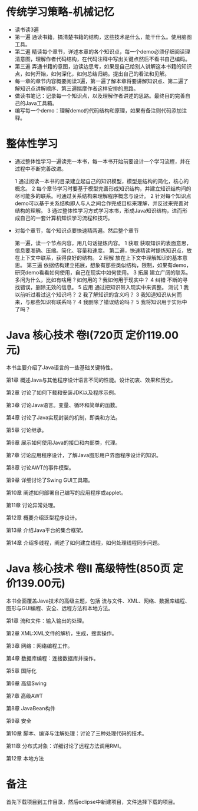 # 传统学习策略-机械记忆
* 读书读3遍
*	第一遍 通读书籍，搞清楚书籍的结构，这些技术是什么，能干什么。使用脑图工具。
*	第二遍 精读每个章节，详述本章的各个知识点，每一个demo必须仔细阅读理清意图，理解作者代码结构，在代码注释中写出关键点然后不看书自己编码。
*	第三遍 弄通书籍的意图，边读边思考，如果是自己给别人讲解这本书籍的知识点，如何开始，如何深化，如何总结归纳。提出自己的看法和见解。
* 每一章的章节内容概要阅读3遍，第一遍了解本章将要讲解知识点、第二遍了解知识点讲解顺序、第三遍揣摩作者这样安排的思路。
* 做读书笔记：记录每一个知识点，以及理解作者讲述的思路。最终目的完善自己的Java工具箱。
* 编写每一个demo：理解demo的代码结构和原理，如果有备注则代码添加注释。

# 整体性学习
* 通过整体性学习一遍读完一本书，每一本书开始前要设计一个学习流程，并在过程中不断完善改进。

	1 通过阅读一本书的目录建立起自己的知识模型，模型是结构的简化，核心的概念。
	2 每个章节学习时要基于模型完善形成知识结构，并建立知识结构间的尽可能多的联系。可通过关系结构来理解程序概念与设计。
	2 针对每个知识点demo可以基于关系结构即人与人之间合作完成目标来理解，并反过来完善对结构的理解。
	3 通过整体性学习方式学习本书，形成Java知识结构，进而形成自己的一套计算机知识学习流程和技巧。
	
* 对每个章节，每个知识点要快速精两遍。然后整个章节
	
	第一遍，读一个节点内容，用几句话提炼内容。
		1 获取 获取知识的表面意思，信息要准确、压缩。简化、容量和速度。
	第二遍，快速精读时提炼知识点，放在上下文中联系，获得良好的结构。
		2 理解 放在上下文中理解知识的基本意思。
	第三遍 依据结构建立拓展，想象有那些类似结构，限制，如果有demo，研究demo看看如何使用，自己在现实中如何使用。
		3 拓展 建立广阔的联系。多问为什么，比如有啥用？如何用的？我如何用于现实中？
		4 纠错 不断的寻找错误，删除无效的信息。
		5 应用 通过把知识带入现实中来调整。
测试
1 我以前听过看过这个知识吗？
2 我了解知识的含义吗？
3 我知道知识从何而来，与那些知识有联系吗？
4 我删除了错误结论吗？
5 我将知识用于实际中了吗？

# Java 核心技术 卷I(720页 定价119.00元)
本书主要介绍了Java语言的一些基础关键特性。

第1章 概述Java与其他程序设计语言不同的性能。设计初衷、效果和历史。

第2章 讨论了如何下载和安装JDK以及程序示例。

第3章 讨论Java语言。变量、循环和简单的函数。

第4章 讨论了Java实现封装的机制，即类和方法。

第5章 讨论继承。

第6章 展示如何使用Java的接口和内部类，代理。

第7章 讨论应用程序设计，了解Java图形用户界面程序设计的知识。

第8章 讨论AWT的事件模型。

第9章 详细讨论了Swing GUI工具箱。

第10章 阐述如何部署自己编写的应用程序或applet。

第11章 讨论异常处理。

第12章 概要介绍泛型程序设计。

第13章 介绍Java平台的集合框架。

第14章 介绍多线程，阐述了如何建立线程，如何处理线程同步问题。

# Java 核心技术 卷II 高级特性(850页 定价139.00元)
本书全面覆盖Java技术的高级主题，包括 流与文件、XML、网络、数据库编程、图形与GUI编程、安全、远程方法和本地方法。

第1章 流和文件：输入输出的处理。

第2章 XML:XML文件的解析，生成，搜索操作。

第3章 网络：网络编程工作。

第4章 数据库编程：连接数据库并操作。

第5章 国际化

第6章 高级Swing

第7章 高级AWT

第8章 JavaBean构件

第9章 安全

第10章 脚本、编译与注解处理：讨论了三种处理代码的技术。

第11章 分布式对象：详细讨论了远程方法调用RMI。

第12章 本地方法

# 备注
首先下载项目到工作目录，然后eclipse中新建项目，文件选择下载的项目。